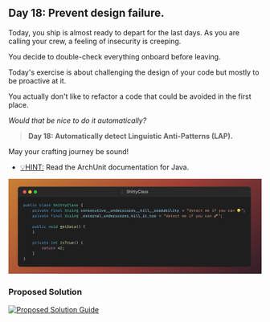 ## Day 18: Prevent design failure.

Today, you ship is almost ready to depart for the last days.
As you are calling your crew, a feeling of insecurity is creeping.

You decide to double-check everything onboard before leaving.

Today's exercise is about challenging the design of your code but
mostly to be proactive at it.

You actually don't like to refactor a code that
could be avoided in the first place.

_Would that be nice to do it automatically?_

> **Day 18: Automatically detect Linguistic Anti-Patterns (LAP).**

May your crafting journey be sound!

- <u>💡HINT:</u> Read the ArchUnit documentation for Java.

![snippet of the day](snippet.png)

### Proposed Solution
[![Proposed Solution Guide](../../../img/proposed-solution.png)](../../../solution/day18/docs/step-by-step.md)